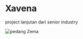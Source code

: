 # Xavena

project lanjutan dari senior industry

![pedang Zema](https://github.com/user-attachments/assets/af5e7d68-83ec-4fa0-a3f3-2702bb9b02c4)
